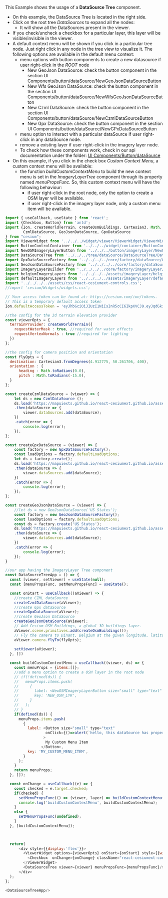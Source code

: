 This Example shows the usage of a __DataSource Tree__ component.
- On this example, the DataSource Tree is located in the right side.
- Click on the root tree *DataSources* to expand all the nodes:
  - It will show all the DataSources present in the viewer.
- If you check/uncheck a checkbox for a particular layer, this layer will be visible/invisible in the viewer.
- A default context menu will be shown if you click in a particular tree node. 
  Just right click in any node in the tree view to visualize it.
  The following options are available in the default menu context:
  - menu options with button components to create a new datasource if user right-click in the *ROOT* node
    - New GeoJson DataSource: check the button component in the section UI Components/button/dataSource/NewGeoJsonDataSourceButton
    - New Wfs GeoJson DataSource: check the button component in the section UI Components/button/dataSource/NewWfsGeoJsonDataSourceButton
    - New Czml DataSource: check the button component in the section UI Components/button/dataSource/NewCzmlDataSourceButton
    - New Gpx DataSource: check the button component in the section UI Components/button/dataSource/NewGPxDataSourceButton
  - menu option to interact with a particular dataSource if user right-click in any dataSource node.
  - remove a existing layer if user right-click in the imagery layer node. 
  - To check how these components work, check in our api documentation
    under the folder: [UI Components/Button/dataSource](#/UI%20Components/button/dataSource)
- On this example, if you click in the check box *Custom Context Menu*, a custom context menu will be available:
  - the function *buildCustomContextMenu* to build the new context menu is set in the *ImageryLayerTree*
    component through its property named *menuPropsFunc*. So, this custom context menu will have the following behaviour:
      - if user right-click in the root node, only the option to create a OSM layer will be available.
      - if user right-click in the imagery layer node, only a custom menu item will be available.
```js
import { useCallback, useState } from 'react';
import {Checkbox, Button} from 'antd';
import {Ion, createWorldTerrain, createOsmBuildings, Cartesian3, Math, defined, 
        CzmlDataSource, GeoJsonDataSource, GpxDataSource
} from "cesium";
import ViewerWidget from '../../../widget/viewer/ViewerWidget/ViewerWidget';
import ButtonControlContainer from '../../../widget/container/ButtonControlContainer/ButtonControlContainer';
import NewOSMImageryLayerButton from '../../../button/imageryLayer/NewOSMImageryLayerButton/NewOSMImageryLayerButton';
import DataSourceTree from '../../../tree/dataSource/DataSourceTree/DataSourceTree';
import GpxDataSourceFactory from '../../../../core/factory/dataSource/GpxDataSourceFactory';
import GeoJsonDataSourceFactory from '../../../../core/factory/dataSource/GeoJsonDataSourceFactory';
import ImageryLayerBuilder from '../../../../core/factory/imageryLayer/ImageryLayerBuilder';
import belgiumImageryLayers from '../../../../assets/imageryLayer/belgiumImageryLayers.json';
import defaultImageryLayers from '../../../../assets/imageryLayer/defaultImageryLayers.json';
import '../../../../assets/css/react-cesiumext-controls.css';
//import 'cesium/Widgets/widgets.css';

// Your access token can be found at: https://cesium.com/ion/tokens.
// This is a temporary default access token
Ion.defaultAccessToken = 'eyJhbGciOiJIUzI1NiIsInR5cCI6IkpXVCJ9.eyJqdGkiOiI1OGZjNDZkNC1iOTdlLTRhYWMtODBjYy1mNWIzOGEwYjUxNjAiLCJpZCI6MTAzODcsInNjb3BlcyI6WyJhc3IiLCJnYyJdLCJpYXQiOjE1NTYyODk0MDl9.f13hGNgcrSFUzcocb5CpHD3Im9xzT0c7IDAPcpwGidc';

//the config for the 3d terrain elevation provider
const viewerOpts = {
  terrainProvider: createWorldTerrain({
    requestWaterMask : true, //required for water effects
    requestVertexNormals : true //required for lighting
  })
};

//the config for camera position and orientation
const flyOpts = {
  destination: Cartesian3.fromDegrees(4.912775, 50.261706, 400),
  orientation : {
      heading : Math.toRadians(0.0),
      pitch : Math.toRadians(-15.0),
  }
};

const createCzmlDataSource = (viewer) => {
    let ds = new CzmlDataSource ();
    ds.load('https://mapuiexts.github.io/react-cesiumext.github.io/assets/Czml/simple.czml')
    .then(dataSource => {
        viewer.dataSources.add(dataSource);
    })
    .catch(error => {
        console.log(error);
    });
};

const createGpxDataSource = (viewer) => {
    const factory = new GpxDataSourceFactory();
    const loadOptions = factory.defaultLoadOptions;
    let ds = factory.create();
    ds.load('https://mapuiexts.github.io/react-cesiumext.github.io/assets/Gpx/complexTrk.gpx', loadOptions)
    .then(dataSource => {
        viewer.dataSources.add(dataSource);
    })
    .catch(error => {
        console.log(error);
    });
};

const createGeoJsonDataSource = (viewer) => {
    //let ds = new GeoJsonDataSource('US States');
    const factory = new GeoJsonDataSourceFactory();
    const loadOptions = factory.defaultLoadOptions;
    const ds = factory.create('US States');
    ds.load('https://mapuiexts.github.io/react-cesiumext.github.io/assets/GeoJson/ne_10m_us_states.topojson', loadOptions)
    .then(dataSource => {
        viewer.dataSources.add(dataSource);
    })
    .catch(error => {
        console.log(error);
    });
}

//our app having the ImageryLayer Tree component
const DataSourceTreeApp = () => {
  const [viewer, setViewer] = useState(null);
  const [menuPropsFunc, setMenuPropsFunc] = useState();

  const onStart = useCallback((aViewer) => {
    //create CZML dataSource
    createCzmlDataSource(aViewer);
    //create Gpx dataSource
    createGpxDataSource(aViewer);
    //create GeoJson DataSource
    createGeoJsonDataSource(aViewer);
    // Add Cesium OSM Buildings, a global 3D buildings layer.
    aViewer.scene.primitives.add(createOsmBuildings());   
    // Fly the camera to Dinant, Belgium at the given longitude, latitude, and height.
    aViewer.camera.flyTo(flyOpts);
    
    setViewer(aViewer);
  }, [])

  const buildCustomContextMenu = useCallback((viewer, ds) => {
    const menuProps = {items:[]};
    //add a menu option to create a OSM layer in the root node
    // if(!defined(ds)) {
    //   menuProps.items.push(
    //     {
    //       label: <NewOSMImageryLayerButton size="small" type="text" viewer={viewer}>New OSM Layer</NewOSMImageryLayerButton>,
    //       key: 'NEW_OSM_LYR',
    //     }
    //   );
    // }
    if(defined(ds)) {
      menuProps.items.push(
        {
          label: <Button size="small" type="text" 
                  onClick={()=>alert(`hello, this dataSource has property 'show' as ${ds.show}`)}
                 > 
                  My Custom Menu Item
                </Button>,
          key: 'MY_CUSTOM_MENU_ITEM',
        }
      );
    }
    return menuProps;
  }, []);

  const onChange = useCallback((e) => {
    const checked = e.target.checked;
    if(checked) {
      setMenuPropsFunc(() => (viewer, layer) => buildCustomContextMenu(viewer, layer));
      console.log('buildCustomContextMenu', buildCustomContextMenu);
    }
    else {
      setMenuPropsFunc(undefined);
    }
  }, [buildCustomContextMenu]);

  

  return(
      <div style={{display:'flex'}}>
        <ViewerWidget options={viewerOpts} onStart={onStart} style={{width:'80%'}}>
          <Checkbox  onChange={onChange} className="react-cesiumext-control" style={{top:4, left:4}}>Custom Context Menu</Checkbox>
        </ViewerWidget>
        <DataSourceTree viewer={viewer} menuPropsFunc={menuPropsFunc}/>
      </div>
  );
};

<DataSourceTreeApp/>
```